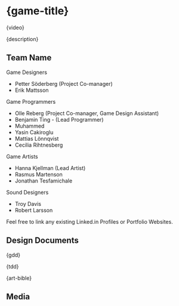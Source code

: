 # {game-title}

{video}

{description}

## Team Name

Game Designers
- Petter Söderberg (Project Co-manager)
- Erik Mattsson

Game Programmers
- Olle Reberg (Project Co-manager, Game Design Assistant)
- Benjamin Ting - (Lead Programmer)
- Muhammed
- Yasin Cakiroglu
- Mattias Lönnqvist
- Cecilia Rihtnesberg

Game Artists
- Hanna Kjellman (Lead Artist)
- Rasmus Martenson
- Jonathan Tesfamichale

Sound Designers
- Troy Davis 
- Robert Larsson

Feel free to link any existing Linked.in Profiles or Portfolio Websites.

## Design Documents

{gdd}

{tdd}

{art-bible}

## Media
